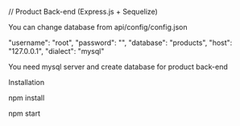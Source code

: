 // Product Back-end (Express.js + Sequelize)

You can change database from api/config/config.json

"username": "root",
"password": "",
"database": "products",
"host": "127.0.0.1",
"dialect": "mysql"

You need mysql server and create database for product back-end

Installation

npm install

npm start